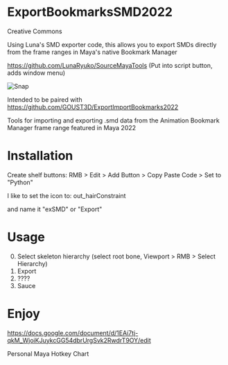 # ExportBookmarksSMD2022

Creative Commons

Using Luna's SMD exporter code, this allows you to export SMDs directly from the frame ranges in Maya's native Bookmark Manager 

https://github.com/LunaRyuko/SourceMayaTools (Put into script button, adds window menu)


![Snap](https://cdn.discordapp.com/attachments/569400960988872704/872000324947300414/HGbT8e7LIh.gif)


Intended to be paired with https://github.com/GOUST3D/ExportImportBookmarks2022

Tools for importing and exporting .smd data from the Animation Bookmark Manager frame range featured in Maya 2022


# Installation 

Create shelf buttons: RMB > Edit > Add Button > Copy Paste Code > Set to "Python"

I like to set the icon to: out_hairConstraint

and name it "exSMD" or "Export"

#  Usage

0) Select skeleton hierarchy (select root bone, Viewport > RMB > Select Hierarchy)
1) Export
2) ????
3) Sauce

#  Enjoy


https://docs.google.com/document/d/1EAi7tj-qkM_WjoiKJuykcGG54dbrUrgSvk2RwdrT9OY/edit

Personal Maya Hotkey Chart
